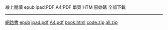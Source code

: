線上閱讀       epub           ipad:PDF      A4:PDF     單頁 HTM     原始碼      全部下載
------------   ----------     -----------   --------   -----------  ----------  -------------
[網路書]       [epub]         [ipad.pdf]    [A4.pdf]   [book.html]  [code.zip]  [all.zip]

[網路書]:../htm/book.html
[epub]: ../book/A4.epub
[ipad.pdf]: ../book/ipad.pdf
[A4.pdf]: ../book/A4.pdf
[code.zip]: ../code.zip
[book.html]: ../book/book.html
[all.zip]: https://github.com/ccckmit/ct/archive/gh-pages.zip
